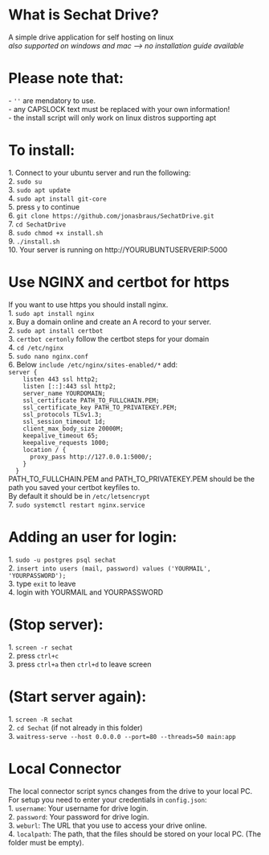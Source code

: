 <h1>What is Sechat Drive?</h1>
A simple drive application for self hosting on linux<br/>
<i>also supported on windows and mac --> no installation guide available</i>

<h1>Please note that:</h1>
- <code>''</code> are mendatory to use. <br/>
- any CAPSLOCK text must be replaced with your own information!<br/>
- the install script will only work on linux distros supporting apt

<h1>To install:</h1>
1. Connect to your ubuntu server and run the following:<br/>
2. <code>sudo su</code><br/>
3. <code>sudo apt update</code><br/>
4. <code>sudo apt install git-core</code><br/>
5. press <code>y</code> to continue<br/>
6. <code>git clone https://github.com/jonasbraus/SechatDrive.git</code><br/>
7. <code>cd SechatDrive</code><br/>
8. <code>sudo chmod +x install.sh</code><br/>
9. <code>./install.sh</code><br/>
10. Your server is running on http://YOURUBUNTUSERVERIP:5000<br/>

<h1>Use NGINX and certbot for https</h1>
If you want to use https you should install nginx.<br/>
1. <code>sudo apt install nginx</code><br/>
x. Buy a domain online and create an A record to your server. <br/>
2. <code>sudo apt install certbot</code><br/>
3. <code>certbot certonly</code> follow the certbot steps for your domain<br/>
4. <code>cd /etc/nginx</code><br/>
5. <code>sudo nano nginx.conf</code><br/>
6. Below <code>include /etc/nginx/sites-enabled/*</code> add:<br/>
<code>server {
    listen 443 ssl http2;
    listen [::]:443 ssl http2;
    server_name YOURDOMAIN;
    ssl_certificate PATH_TO_FULLCHAIN.PEM;
    ssl_certificate_key PATH_TO_PRIVATEKEY.PEM;
    ssl_protocols TLSv1.3;
    ssl_session_timeout 1d;
    client_max_body_size 20000M;
    keepalive_timeout 65;
    keepalive_requests 1000;
    location / {
      proxy_pass http://127.0.0.1:5000/;
    }
  }
</code>
PATH_TO_FULLCHAIN.PEM and PATH_TO_PRIVATEKEY.PEM should be the path you saved your certbot keyfiles to.<br/>
By default it should be in <code>/etc/letsencrypt</code><br/>
7. <code>sudo systemctl restart nginx.service</code>


<h1>Adding an user for login:</h1>
1. <code>sudo -u postgres psql sechat</code><br/>
2. <code>insert into users (mail, password) values ('YOURMAIL', 'YOURPASSWORD');</code><br/>
3. type <code>exit</code> to leave<br/>
4. login with YOURMAIL and YOURPASSWORD<br/>

<h1>(Stop server):</h1>
1. <code>screen -r sechat</code><br/>
2. press <code>ctrl+c</code><br/>
3. press <code>ctrl+a</code> then <code>ctrl+d</code> to leave screen<br/>

<h1>(Start server again):</h1>
1. <code>screen -R sechat</code><br/>
2. <code>cd Sechat</code> (if not already in this folder)<br/>
3. <code>waitress-serve --host 0.0.0.0 --port=80 --threads=50 main:app</code><br/>

<h1>Local Connector</h1>
The local connector script syncs changes from the drive to your local PC.<br/>
For setup you need to enter your credentials in <code>config.json</code>:<br/>
1. <code>username</code>: Your username for drive login.<br/>
2. <code>password</code>: Your password for drive login.<br/>
3. <code>weburl</code>: The URL that you use to access your drive online.<br/>
4. <code>localpath</code>: The path, that the files should be stored on your local PC. (The folder must be empty).<br/>

